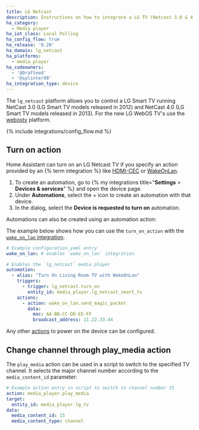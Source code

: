 ```yaml
---
title: LG Netcast
description: Instructions on how to integrate a LG TV (Netcast 3.0 & 4.0) within Home Assistant.
ha_category:
  - Media player
ha_iot_class: Local Polling
ha_config_flow: true
ha_release: '0.20'
ha_domain: lg_netcast
ha_platforms:
  - media_player
ha_codeowners:
  - '@Drafteed'
  - '@splinter98'
ha_integration_type: device
---
```


The `lg_netcast` platform allows you to control a LG Smart TV running NetCast 3.0 (LG Smart TV models released in 2012) and NetCast 4.0 (LG Smart TV models released in 2013). For the new LG WebOS TV's use the [webostv](/integrations/webostv#media-player) platform.

{% include integrations/config_flow.md %}

## Turn on action

Home Assistant can turn on an LG Netcast TV if you specify an action provided by an {% term integration %} like [HDMI-CEC](/integrations/hdmi_cec/) or [WakeOnLan](/integrations/wake_on_lan/).

1. To create an automation, go to {% my integrations title="**Settings** > **Devices & services**" %} and open the device page. 
2. Under **Automations**, select the + icon to create an automation with that device.
3. In the dialog, select the **Device is requested to turn on** automation.

Automations can also be created using an automation action:

The example below shows how you can use the `turn_on_action` with the [`wake_on_lan` integration](/integrations/wake_on_lan/).

```yaml
# Example configuration.yaml entry
wake_on_lan: # enables `wake_on_lan` integration

# Enables the `lg_netcast` media player
automation:
  - alias: "Turn On Living Room TV with WakeOnLan"
    triggers:
      - trigger: lg_netcast.turn_on
        entity_id: media_player.lg_netcast_smart_tv
    actions:
      - action: wake_on_lan.send_magic_packet
        data:
          mac: AA-BB-CC-DD-EE-FF
          broadcast_address: 11.22.33.44
```

Any other [actions](/docs/automation/action/) to power on the device can be configured.

## Change channel through play_media action

The `play_media` action can be used in a script to switch to the specified TV channel. It selects the major channel number according to the `media_content_id` parameter:

```yaml
# Example action entry in script to switch to channel number 15
action: media_player.play_media
target:
  entity_id: media_player.lg_tv
data:
  media_content_id: 15
  media_content_type: channel
```
